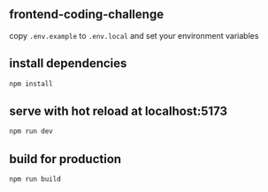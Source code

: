 ## frontend-coding-challenge

copy `.env.example` to `.env.local` and set your environment variables

## install dependencies

```bash
npm install
```

## serve with hot reload at localhost:5173

```bash
npm run dev
```

## build for production

```bash
npm run build
```
